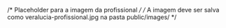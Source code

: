 /* Placeholder para a imagem da profissional */
/* A imagem deve ser salva como veralucia-profissional.jpg na pasta public/images/ */